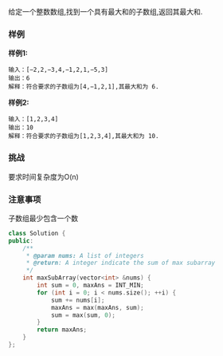 给定一个整数数组,找到一个具有最大和的子数组,返回其最大和.

### 样例

**样例1:**

```
输入：[−2,2,−3,4,−1,2,1,−5,3]
输出：6
解释：符合要求的子数组为[4,−1,2,1],其最大和为 6.
```

**样例2:**

```
输入：[1,2,3,4]
输出：10
解释：符合要求的子数组为[1,2,3,4],其最大和为 10.
```

### 挑战

要求时间复杂度为O(n)

### 注意事项

子数组最少包含一个数

```cpp
class Solution {
public:
    /**
     * @param nums: A list of integers
     * @return: A integer indicate the sum of max subarray
     */
    int maxSubArray(vector<int> &nums) {
        int sum = 0, maxAns = INT_MIN;
        for (int i = 0; i < nums.size(); ++i) {
            sum += nums[i];
            maxAns = max(maxAns, sum);
            sum = max(sum, 0);
        }
        return maxAns;
    }
};
```

